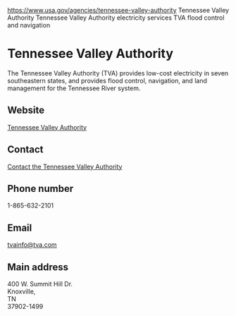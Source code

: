 

https://www.usa.gov/agencies/tennessee-valley-authority
Tennessee Valley Authority
Tennessee Valley Authority electricity services
TVA flood control and navigation

Tennessee Valley Authority
==========================

The Tennessee Valley Authority (TVA) provides low-cost electricity in seven southeastern states, and provides flood control, navigation, and land management for the Tennessee River system.

Website
-------

[Tennessee Valley Authority](https://www.tva.com/)

Contact
-------

[Contact the Tennessee Valley Authority](https://www.tva.com/about-tva/contact-us)

Phone number
------------

1-865-632-2101

Email
-----

[tvainfo@tva.com](mailto:tvainfo@tva.com)

Main address
------------

400 W. Summit Hill Dr.  
Knoxville,  
TN  
37902-1499
